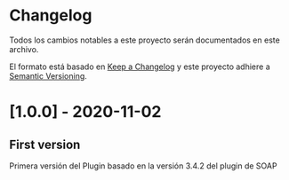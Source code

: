 # Changelog
Todos los cambios notables a este proyecto serán documentados en este archivo.

El formato está basado en [Keep a Changelog](http://keepachangelog.com/en/1.0.0/)
y este proyecto adhiere a [Semantic Versioning](http://semver.org/spec/v2.0.0.html).

# [1.0.0] - 2020-11-02
## First version
Primera versión del Plugin basado en la versión 3.4.2 del plugin de SOAP
